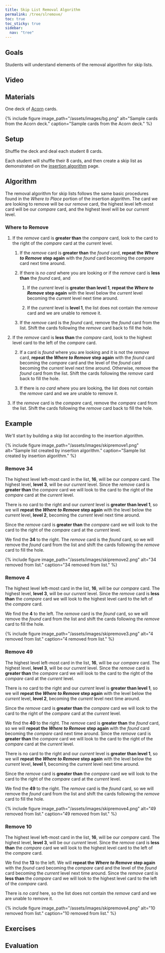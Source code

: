 ```yaml
---
title: Skip List Removal Algorithm
permalink: /tree/slremove/
toc: true
toc_sticky: true
sidebar:
  nav: "tree"
---
```


## Goals

Students will understand elements of the removal algorithm
for skip lists.

## Video

## Materials

One deck of [Acorn]({{site.baseurl}}/tree) cards.

{% include figure image_path="/assets/images/bg.png" alt="Sample cards from the Acorn deck." caption="Sample cards from the Acorn deck." %}

## Setup

Shuffle the deck and deal each student 8 cards.

Each student will shuffle their 8 cards, and then create a
skip list as demonstrated on the
[insertion algorithm]({{site.baseurl}}/tree/slinsertion) page.

## Algorithm

The removal algorithm for skip lists follows the same basic procedures found in the *Where to Place* portion of the insertion algorithm. The card we are looking to remove will be our *remove* card, the highest level left-most card will be our *compare* card, and the highest level will be our *current* level.

### Where to Remove

1. If the *remove* card is **greater than** the *compare* card, look to the card to the right of the *compare* card at the *current* level.

    1. If the *remove* card is **greater than** the *found* card, **repeat the *Where to Remove* step again** with the *found* card becoming the *compare* card next time around.

    2. If there is *no card* where you are looking or if the *remove* card is **less than** the *found* card, and

        1. If the *current* level is **greater than level 1**, **repeat the *Where to Remove* step again** with the level below the *current* level becoming the *current* level next time around.

        2. If the *current* level is **level 1**, the list does not contain the *remove* card and we are unable to remove it.

    3. If the *remove* card is the *found* card, remove the *found* card from the list. Shift the cards following the *remove* card back to fill the hole.

1. If the *remove* card is **less than** the *compare* card, look to the highest level card to the left of the *compare* card.

    2. If a card is *found* where you are looking and it is not the *remove* card, **repeat the *Where to Remove* step again** with the *found* card becoming the *compare* card and the level of the *found* card becoming the *current* level next time around. Otherwise, remove the *found* card from the list. Shift the cards following the *remove* card back to fill the hole.

    3. If there is *no card* where you are looking, the list does not contain the *remove* card and we are unable to remove it.

3. If the *remove* card is the *compare* card, remove the *compare* card from the list. Shift the cards following the *remove* card back to fill the hole.

## Example

We'll start by building a skip list according to the insertion algorithm.

{% include figure image_path="/assets/images/skipremove1.png" alt="Sample list created by insertion algorithm." caption="Sample list created by insertion algorithm." %}

### Remove 34

The highest level left-most card in the list, **16**, will be our *compare* card. The highest level, **level 3**, will be our *current* level. Since the *remove* card is **greater than** the *compare* card we will look to the card to the right of the *compare* card at the *current* level.

There is no card to the right and our *current* level is **greater than level 1**, so we will **repeat the *Where to Remove* step again** with the level below the *current* level, **level 2**, becoming the *current* level next time around.

Since the *remove* card is **greater than** the *compare* card we will look to the card to the right of the *compare* card at the *current* level.

We find the **34** to the right. The *remove* card is the *found* card, so we will remove the *found* card from the list and shift the cards following the *remove* card to fill the hole.

{% include figure image_path="/assets/images/skipremove2.png" alt="34 removed from list." caption="34 removed from list." %}

### Remove 4

The highest level left-most card in the list, **16**, will be our *compare* card. The highest level, **level 3**, will be our *current* level. Since the *remove* card is **less than** the *compare* card we will look to the highest level card to the left of the *compare* card.

We find the **4** to the left. The *remove* card is the *found* card, so we will remove the *found* card from the list and shift the cards following the *remove* card to fill the hole.

{% include figure image_path="/assets/images/skipremove3.png" alt="4 removed from list." caption="4 removed from list." %}

### Remove 49

The highest level left-most card in the list, **16**, will be our *compare* card. The highest level, **level 3**, will be our *current* level. Since the *remove* card is **greater than** the *compare* card we will look to the card to the right of the *compare* card at the *current* level.

There is no card to the right and our *current* level is **greater than level 1**, so we will **repeat the *Where to Remove* step again** with the level below the *current* level, **level 2**, becoming the *current* level next time around.

Since the *remove* card is **greater than** the *compare* card we will look to the card to the right of the *compare* card at the *current* level.

We find the **40** to the right. The *remove* card is **greater than** the *found* card, so we will **repeat the *Where to Remove* step again** with the *found* card becoming the *compare* card next time around. Since the *remove* card is **greater than** the *compare* card we will look to the card to the right of the *compare* card at the *current* level.

There is no card to the right and our *current* level is **greater than level 1**, so we will **repeat the *Where to Remove* step again** with the level below the *current* level, **level 1**, becoming the *current* level next time around.

Since the *remove* card is **greater than** the *compare* card we will look to the card to the right of the *compare* card at the *current* level.

We find the **49** to the right. The *remove* card is the *found* card, so we will remove the *found* card from the list and shift the cards following the *remove* card to fill the hole.

{% include figure image_path="/assets/images/skipremove4.png" alt="49 removed from list." caption="49 removed from list." %}

### Remove 10

The highest level left-most card in the list, **16**, will be our *compare* card. The highest level, **level 3**, will be our *current* level. Since the *remove* card is **less than** the *compare* card we will look to the highest level card to the left of the *compare* card.

We find the **13** to the left. We will **repeat the *Where to Remove* step again** with the *found* card becoming the *compare* card and the level of the *found* card becoming the *current* level next time around. Since the *remove* card is **less than** the *compare* card we will look to the highest level card to the left of the *compare* card.

There is *no card* here, so the list does not contain the *remove* card and we are unable to remove it.

{% include figure image_path="/assets/images/skipremove4.png" alt="10 removed from list." caption="10 removed from list." %}

## Exercises

## Evaluation
